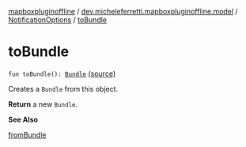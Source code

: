 [mapboxpluginoffline](../../index.md) / [dev.micheleferretti.mapboxpluginoffline.model](../index.md) / [NotificationOptions](index.md) / [toBundle](./to-bundle.md)

# toBundle

`fun toBundle(): `[`Bundle`](https://developer.android.com/reference/android/os/Bundle.html) [(source)](https://github.com/xit0c/mapbox-plugin-offline/tree/master/mapboxpluginoffline/src/main/java/dev/micheleferretti/mapboxpluginoffline/model/NotificationOptions.kt#L76)

Creates a `Bundle` from this object.

**Return**
a new `Bundle`.

**See Also**

[fromBundle](from-bundle.md)

